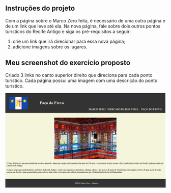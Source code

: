 ## Instruções do projeto

Com a página sobre o Marco Zero feita, é necessário de uma outra página e de um link que leve até ela. Na nova página, fale sobre dois outros pontos turísticos do Recife Antigo e siga os pré-requisitos a seguir:

1.  crie um link que irá direcionar para essa nova página;
2.  adicione imagens sobre os lugares.

## Meu screenshot do exercício proposto

Criado 3 links no canto superior direito que direciona para cada ponto turístico.
Cada página possui uma imagem com uma descrição do ponto turístico.

![Minha página](assets/images/Capture-full-size-screenshot-Paco-do-Frevo.png)
